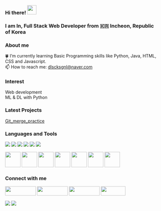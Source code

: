 ### Hi there! <img src="https://raw.githubusercontent.com/MartinHeinz/MartinHeinz/master/wave.gif" width="30px">
### I am In, Full Stack Web Developer from :kr: Incheon, Republic of Korea 

### About me

:four_leaf_clover: I’m currently learning Basic Programming skills like Python, Java, HTML, CSS and Javascript.<br/>
📫 How to reach me: dlscksgnl@naver.com <br/>

### Interest

Web development <br/>
ML & DL with Python <br/>

### Latest Projects
[Git_merge_practice](https://github.com/wassaa-1/merge_3.2_before_fast_forward)

### Languages and Tools

<p>
  <img src="https://img.shields.io/badge/Python-3766AB?style=flat-square&logo=Python&logoColor=white"/>
  <img src="https://img.shields.io/badge/MySQL-4479A1?style=flat&logo=MySQL&logoColor=white"/>
  <img src="https://img.shields.io/badge/HTML5-E34F26?&style=flat-square&logo=html5&logoColor=white"/>
  <img src="https://img.shields.io/badge/CSS3-1572B6?style=flat-square&logo=css3&logoColor=white" />
  <img src="https://img.shields.io/badge/JavaScript-323330?style=flat-square&logo=javascript&logoColor=F7DF1E" />
  <img src="https://img.shields.io/badge/Java-007396?style=flat&logo=OpenJDK&logoColor=white"/>
</p>

<p>
  <img src="https://static.codenary.co.kr/framework_logo/selenium.png" width="50" height="50"/>
  <img src="https://static.codenary.co.kr/framework_logo/tensorflow.png" width="50" height="50"/>
  <img src="https://static.codenary.co.kr/framework_logo/hadoop.png" width="50" height="50"/>
  <img src="https://static.codenary.co.kr/framework_logo/nodejs.png" width="50" height="50"/>
  <img src="https://static.codenary.co.kr/framework_logo/mongodb.png" width="50" height="50"/>
  <img src="https://static.codenary.co.kr/framework_logo/hive.png" width="50" height="50"/>
  <img src="https://static.codenary.co.kr/framework_logo/tailwind.png" width="50" height="50"/>
</p>

### Connect with me

<p>
  <a href="https://www.kakaocorp.com/page/service/service/KakaoTalk"><img src="https://img.shields.io/badge/KakaoTalk-FFCD00?style=flat&logo=KakaoTalk&logoColor=white" width="100" height="30"/></a>
  <a href="https://www.instagram.com/"><img src="https://img.shields.io/badge/Instagram-E4405F?style=flat&logo=Instagram&logoColor=white" width="100" height="30"/></a>
  <a href="www.naver.com"><img src="https://img.shields.io/badge/Naver_mail-03C75A?style=flat&logo=Naver&logoColor=white" width="100" height="30"/></a>
  <a href="www.gmail.com"><img src="https://img.shields.io/badge/Gmail-EA4335?style=flat&logo=Gmail&logoColor=white" width="80" height="30"/></a>
</p>

<!-- status bar -->
  <img src="https://github-readme-stats.vercel.app/api?username=wassaa-1&layout=compact&show_icons=true&theme=vue&hide_border=true" />
  <img src="https://github-readme-stats.vercel.app/api/top-langs/?username=wassaa-1&layout=compact&theme=vue&hide_border=true" />
